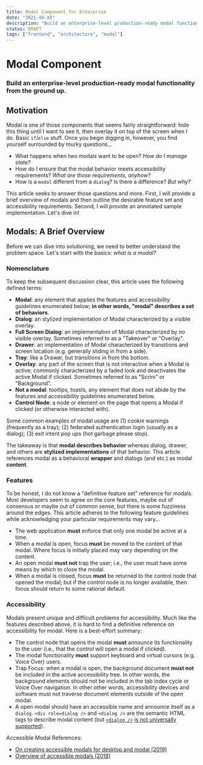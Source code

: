 ```yaml
---
title: Modal Component for Enterprise
date: "2021-XX-XX"
description: "Build an enterprise-level production-ready modal functionality from the ground up."
status: DRAFT
tags: ["frontend", "architecture", "modal"]
---
```


# Modal Component
### Build an enterprise-level production-ready modal functionality from the ground up.

## Motivation
Modal is one of those components that seems fairly straightforward: hide this thing until I want to see it, then overlay it on top of the screen when I do. Basic `if`/`else` stuff.
Once you begin digging in, however, you find yourself surrounded by murky questions...
* What happens when two modals want to be open? _How do I manage state?_
* How do I ensure that the modal behavior meets accessibility requirements? _What are those requirements, anyhow?_
* How is a `modal` different from a `dialog`? Is there a difference? _But why?_

This article seeks to answer those questions and more. First, I will provide a brief overview of modals and then outline the desirable feature set and accessibility requirements. Second, I will provide an annotated sample implementation. Let's dive in!

## Modals: A Brief Overview
Before we can dive into solutioning, we need to better understand the problem space. Let's start with the basics: _what is a modal?_

### Nomenclature
To keep the subsequent discussion clear, this article uses the following defined terms:
* **Modal**: any element that applies the features and accessibility guidelines enumerated below; **in other words, "modal" describes a set of behaviors**.
* **Dialog**: an stylized implementation of Modal characterized by a visible overlay.
* **Full Screen Dialog**: an implementation of Modal characterized by no visible overlay. Sometimes referred to as a "Takeover" or "Overlay".
* **Drawer**: an implementation of Modal characterized by transitions and screen location (e.g. generally sliding in from a side).
* **Tray**: like a Drawer, but transitions in from the bottom.
* **Overlay**: any part of the screen that is not interactive when a Modal is active; commonly characterized by a faded look and deactivates the active Modal if clicked. Sometimes referred to as "Scrim" or "Background".
* **Not a modal**: tooltips, toasts, any element that does not abide by the features and accessibility guidelines enumerated below.
* **Control Node**: a node or element on the page that opens a Modal if clicked (or otherwise interacted with).

Some common examples of modal usage are (1) cookie warnings (frequently as a tray); (2) federated authentication login (usually as a dialog); (3) exit intent pop ups (hot garbage please stop).

The takeaway is that **modal describes behavior** whereas dialog, drawer, and others are **stylized implementations** of that behavior. This article references modal as a behavioral **wrapper** and dialogs (and etc.) as modal **content**.

### Features
To be honest, I do not know a "definitive feature set" reference for modals. Most developers seem to agree on the core features, maybe out of consensus or maybe out of common sense, but there is some fuzziness around the edges. This article adheres to the following feature guidelines while acknowledging your particular requirements may vary...
* The web application **must** enforce that only one modal be active at a time.
* When a modal is open, focus **must** be moved to the content of that modal. Where focus is initially placed may vary depending on the content.
* An open modal **must not** trap the user; i.e., the user must have some means by which to close the modal.
* When a modal is closed, focus **must** be returned to the control node that opened the modal; but if the control node is no longer available, then focus should return to some rational default.

### Accessibility
Modals present unique and difficult problems for accessibility. Much like the features described above, it is hard to find a definitive reference on accessibility for modal. Here is a best-effort summary:
* The control node that opens the modal **must** announce its functionality to the user (i.e., that the control will open a modal if clicked).
* The modal functionality **must** support keyboard and virtual cursors (e.g. Voice Over) users.
* Trap Focus: when a modal is open, the background document **must not** be included in the active accessibility tree. In other words, the background elements should not be included in the tab index cycle or Voice Over navigation. In other other words, accessibility devices and software must not traverse document elements outside of the open modal.
* A open modal should have an accessible name and announce itself as a `dialog`. `<div role=dialog />` and `<dialog />` are the semantic HTML tags to describe modal content (but [`<dialog />`](https://developer.mozilla.org/en-US/docs/Web/HTML/Element/dialog) [is not universally supported](https://caniuse.com/?search=dialog)).

Accessible Modal References:
* [On creating accessible modals for desktop and modal (2019)](https://www.useragentman.com/blog/2019/03/17/creating-accessible-html5-modal-dialogs-for-desktop-and-mobile/)
* [Overview of accessible modals (2018)](https://developer.paciellogroup.com/blog/2018/06/the-current-state-of-modal-dialog-accessibility/)